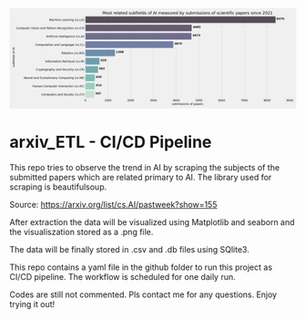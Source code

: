 ![alt_text](https://raw.githubusercontent.com/ThomasKranz/arxiv_ETL/master/results/subject_ai-viz.png?token=GHSAT0AAAAAAB6O34YFAVBWUAMKAHFYFHEGY7TN6XA)

# arxiv_ETL - CI/CD Pipeline

This repo tries to observe the trend in AI by scraping the subjects of the submitted papers which are related primary to AI. The library used for scraping is beautifulsoup.

Source: https://arxiv.org/list/cs.AI/pastweek?show=155

After extraction the data will be visualized using Matplotlib and seaborn and the visualiszation stored as a .png file.

The data will be finally stored in .csv and .db files using SQlite3.

This repo contains a yaml file in the github folder to run this project as CI/CD pipeline. The workflow is scheduled for one daily run.

Codes are still not commented. Pls contact me for any questions. Enjoy trying it out!
